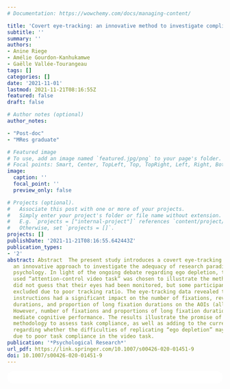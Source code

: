 ```yaml
---
# Documentation: https://wowchemy.com/docs/managing-content/

title: 'Covert eye-tracking: an innovative method to investigate compliance with instructions'
subtitle: ''
summary: ''
authors:
- Anine Riege
- Amélie Gourdon-Kanhukamwe
- Gaëlle Vallée-Tourangeau
tags: []
categories: []
date: '2021-11-01'
lastmod: 2021-11-21T08:16:55Z
featured: false
draft: false

# Author notes (optional)
author_notes:

- "Post-doc"
- "MRes graduate"

# Featured image
# To use, add an image named `featured.jpg/png` to your page's folder.
# Focal points: Smart, Center, TopLeft, Top, TopRight, Left, Right, BottomLeft, Bottom, BottomRight.
image:
  caption: ''
  focal_point: ''
  preview_only: false

# Projects (optional).
#   Associate this post with one or more of your projects.
#   Simply enter your project's folder or file name without extension.
#   E.g. `projects = ["internal-project"]` references `content/project/deep-learning/index.md`.
#   Otherwise, set `projects = []`.
projects: []
publishDate: '2021-11-21T08:16:55.642443Z'
publication_types:
- '2'
abstract: Abstract  The present study introduces a covert eye-tracking procedure as
  an innovative approach to investigate the adequacy of research paradigms used in
  psychology. In light of the ongoing debate regarding ego depletion, the frequently
  used “attention-control video task” was chosen to illustrate the method. Most participants
  did not guess that their eyes had been monitored, but some participants had to be
  excluded due to poor tracking ratio. The eye-tracking data revealed that the attention-control
  instructions had a significant impact on the number of fixations, revisits, fixation
  durations, and proportion of long fixation durations on the AOIs (all BF 10 textgreater 18.2).
  However, number of fixations and proportions of long fixation durations did not
  mediate cognitive performance. The results illustrate the promise of covert eye-tracking
  methodology to assess task compliance, as well as adding to the current discussion
  regarding whether the difficulties of replicating “ego depletion” may be in part
  due to poor task compliance in the video task.
publication: '*Psychological Research*'
url_pdf: https://link.springer.com/10.1007/s00426-020-01451-9
doi: 10.1007/s00426-020-01451-9
---
```


<html>
  <style>
    section {
        background: white;
        color: black;
        border-radius: 1em;
        padding: 1em;
        left: 50% }
    #inner {
        display: inline-block;
        display: flex;
        align-items: center;
        justify-content: center }
  </style>
  <section>
    <div id="inner">
      <script type='text/javascript' src='https://d1bxh8uas1mnw7.cloudfront.net/assets/embed.js'></script>
        <span style="float:left"; 
          class="__dimensions_badge_embed__" 
          data-doi="10.1007/s00426-020-01451-9" 
          data-hide-zero-citations="true" 
          data-legend="always">
        </span>
      <script async src="https://badge.dimensions.ai/badge.js" charset="utf-8"></script>
        <div  style="float:right"; 
          data-link-target="_blank" 
          data-badge-details="none" 
          data-badge-type="donut"
          data-doi="10.1007/s00426-020-01451-9"   
          data-condensed="true"
          data-hide-no-mentions="true" 
          class="altmetric-embed">
        </div>
    </div>
  </section>
